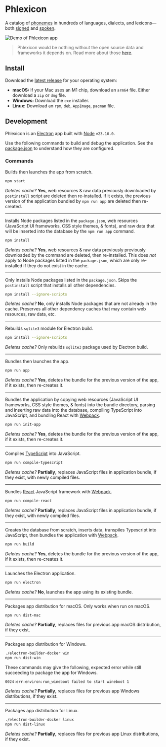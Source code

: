 # Phlexicon

A catalog of [phonemes](https://en.wikipedia.org/wiki/Phoneme) in hundreds of languages, dialects, and lexicons—both [signed](https://www.signwriting.org/about/) and [spoken](https://en.wikipedia.org/wiki/International_Phonetic_Alphabet).

![Demo of Phlexicon app](docs/demo.gif)

> Phlexicon would be nothing without the open source data and frameworks it depends on.
> Read more about those [here](https://mxskylar.github.io/phlexicon/attribution).

## Install

Download the [latest release](https://github.com/mxskylar/phlexicon/releases/latest) for your operating system:

- **macOS:** If your Mac uses an M1 chip, download an `arm64` file. Either download a `zip` or `dmg` file.
- **Windows:** Download the `exe` installer.
- **Linux:** Download an `rpm`, `deb`, `AppImage`, `pacman` file.

## Development

Phlexicon is an [Electron](https://www.electronjs.org/) app built with [Node](https://nodejs.org/) `v23.10.0`.

Use the following commands to build and debug the application. See the [package.json](package.json) to understand how they are configured.

### Commands

Builds then launches the app from scratch.

```bash
npm start
```

*Deletes cache?* **Yes**, web resources & raw data previously downloaded by `postinstall` script are deleted then re-installed. If it exists, the previous version of the application bundled by `npm run app` are deleted then re-created.

---

Installs Node packages listed in the `package.json`, web resources (JavaScript UI frameworks, CSS style themes, & fonts), and raw data that will be inserted into the database by the `npm run app` command.

```bash
npm install
```

*Deletes cache?* **Yes**, web resources & raw data previously previously downloaded by the command are deleted, then re-installed. This does *not* apply to Node packages listed in the `package.json`, which are only re-installed if they do not exist in the cache.

---

Only installs Node packages listed in the `package.json`. Skips the `postinstall` script that installs all other dependencies.

```bash
npm install --ignore-scripts
```

*Deletes cache?* **No**, only installs Node packages that are not already in the cache. Preserves all other dependency caches that may contain web resources, raw data, etc.

---

Rebuilds `sqlite3` module for Electron build.

```bash
npm install --ignore-scripts
```

*Deletes cache?* Only rebuilds `sqlite3` package used by Electron build.

---

Bundles then launches the app.

```bash
npm run app
```

*Deletes cache?* **Yes**, deletes the bundle for the previous version of the app, if it exists, then re-creates it.

---

Bundles the application by copying web resources (JavaScript UI frameworks, CSS style themes, & fonts)
into the bundle directory, parsing and inserting raw data into the database, compiling TypeScript into JavaScript,
and bundling React with [Webpack](https://webpack.js.org/).


```bash
npm run init-app
```

*Deletes cache?* **Yes**, deletes the bundle for the previous version of the app, if it exists, then re-creates it.

---

Compiles [TypeScript](https://www.typescriptlang.org/) into JavaScript.

```bash
npm run compile-typescript
```

*Deletes cache?* **Partially**, replaces JavaScript files in application bundle, if they exist, with newly compiled files.

---

Bundles [React](https://react.dev/) JavaScript framework with [Webpack](https://webpack.js.org/).

```bash
npm run compile-react
```

*Deletes cache?* **Partially**, replaces JavaScript files in application bundle, if they exist, with newly compiled files.

---

Creates the database from scratch, inserts data, transpiles Typescript into JavaScript, then bundles the application with [Webpack](https://webpack.js.org/).

```bash
npm run build
```

*Deletes cache?* **Yes**, deletes the bundle for the previous version of the app, if it exists, then re-creates it.

---

Launches the Electron application.

```bash
npm run electron
```

*Deletes cache?* **No**, launches the app using its existing bundle.

---

Packages app distribution for macOS. Only works when run on macOS.

```bash
npm run dist-mac
```

*Deletes cache?* **Partially**, replaces files for previous app macOS distribution, if they exist.

---

Packages app distribution for Windows.

```bash
./electron-builder-docker win
npm run dist-win
```

These commands may give the following, expected error while still succeeding to package the app for Windows.

```
0024:err:environ:run_wineboot failed to start wineboot 1
```

*Deletes cache?* **Partially**, replaces files for previous app Windows distributions, if they exist.

---

Packages app distribution for Linux.

```bash
./electron-builder-docker linux
npm run dist-linux
```

*Deletes cache?* **Partially**, replaces files for previous app Linux distributions, if they exist.